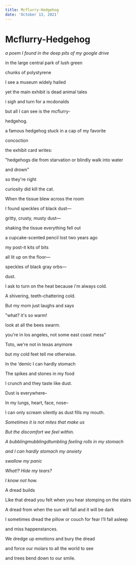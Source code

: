 ```yaml
---
title: Mcflurry-Hedgehog
date: 'October 13, 2021'
---
```

# Mcflurry-Hedgehog

*a poem I found in the deep pits of my google drive*

in the large central park of lush green

chunks of polystyrene

I see a museum widely hailed

yet the main exhibit is dead animal tales

i sigh and turn for a mcdonalds

but all I can see is the mcflurry-

hedgehog.

a famous hedgehog stuck in a cap of my favorite 

concoction

the exhibit card writes:

"hedgehogs die from starvation or blindly walk into water

and drown"

so they're right

curiosity did kill the cat.



When the tissue blew across the room

I found speckles of black dust—

gritty, crusty, musty dust—

shaking the tissue everything fell out

a cupcake-scented pencil lost two years ago

my post-it kits of bits

all lit up on the floor—

speckles of black gray orbs—

dust.



I ask to turn on the heat because i'm always cold.

A shivering, teeth-chattering cold.

But my mom just laughs and says

"what? it's so warm!

look at all the bees swarm.

you're in los angeles, not some east coast mess"

Toto, we're not in texas anymore

but my cold feet tell me otherwise.



In the ‘demic I can hardly stomach

The spikes and stones in my food

I crunch and they taste like dust.

Dust is everywhere–

In my lungs, heart, face, nose–

I can only scream silently as dust fills my mouth.

*Sometimes it is not mites that make us*

*But the discomfort we feel within.*

*A bubblingmubblingdtumbling feeling rolls in my stomach*

*and I can hardly stomach my anxiety*

*swallow my panic*

*What!? Hide my tears?*

*I know not how.*



A dread builds 

Like that dread you felt when you hear stomping on the stairs

A dread from when the sun will fall and it will be dark

I sometimes dread the pillow or couch for fear I’ll fall asleep

and miss happenstances.

We dredge up emotions and bury the dread

and force our molars to all the world to see

and trees bend down to our smile.
